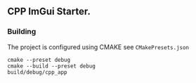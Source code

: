 ## CPP ImGui Starter.


### Building
The project is configured using CMAKE see `CMakePresets.json`

```
cmake --preset debug
cmake --build --preset debug
build/debug/cpp_app
```



